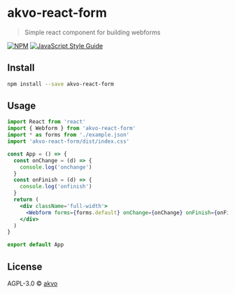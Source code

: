 # akvo-react-form

> Simple react component for building webforms

[![NPM](https://img.shields.io/npm/v/akvo-react-form.svg)](https://www.npmjs.com/package/akvo-react-form) [![JavaScript Style Guide](https://img.shields.io/badge/code_style-standard-brightgreen.svg)](https://standardjs.com)

## Install

```bash
npm install --save akvo-react-form
```

## Usage

```jsx
import React from 'react'
import { Webform } from 'akvo-react-form'
import * as forms from './example.json'
import 'akvo-react-form/dist/index.css'

const App = () => {
  const onChange = (d) => {
    console.log('onchange')
  }
  const onFinish = (d) => {
    console.log('onfinish')
  }
  return (
    <div className='full-width'>
      <Webform forms={forms.default} onChange={onChange} onFinish={onFinish} />
    </div>
  )
}

export default App
```

## License

AGPL-3.0 © [akvo](https://github.com/akvo)
